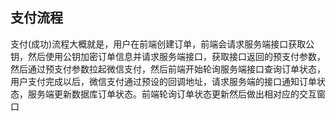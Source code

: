 ## 支付流程

支付(成功)流程大概就是，用户在前端创建订单，前端会请求服务端接口获取公钥，然后使用公钥加密订单信息并请求服务端接口，获取接口返回的预支付参数，然后通过预支付参数拉起微信支付，然后前端开始轮询服务端接口查询订单状态，用户支付完成以后，微信支付通过预设的回调地址，请求服务端的接口通知订单状态，服务端更新数据库订单状态。前端轮询订单状态更新然后做出相对应的交互窗口